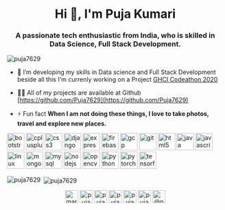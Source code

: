 <h1 align="center">Hi 👋, I'm Puja Kumari</h1>
<h3 align="center">A passionate tech enthusiastic from India, who is skilled in Data Science, Full Stack Development.</h3>

<p align="left"> <img src="https://komarev.com/ghpvc/?username=puja7629" alt="puja7629" /> </p>

- 🔭 I’m developing my skills in Data science and Full Stack Development beside all this I'm currenly working on a Project [GHCI Codeathon 2020](https://github.com/Puja7629/GHCI-20_CODEATHON)

- 👨‍💻 All of my projects are available at Github [https://github.com/Puja7629](https://github.com/Puja7629)

- ⚡ Fun fact **When I am not doing these things, I love to take photos, travel and explore new places.**

<p align="left"><img src="https://devicons.github.io/devicon/devicon.git/icons/bootstrap/bootstrap-plain.svg" alt="bootstrap" width="40" height="40"/> <img src="https://devicons.github.io/devicon/devicon.git/icons/cplusplus/cplusplus-original.svg" alt="cplusplus" width="40" height="40"/> <img src="https://devicons.github.io/devicon/devicon.git/icons/css3/css3-original-wordmark.svg" alt="css3" width="40" height="40"/> <img src="https://devicons.github.io/devicon/devicon.git/icons/django/django-original.svg" alt="django" width="40" height="40"/> <img src="https://devicons.github.io/devicon/devicon.git/icons/express/express-original-wordmark.svg" alt="express" width="40" height="40"/> <img src="https://www.vectorlogo.zone/logos/firebase/firebase-icon.svg" alt="firebase" width="40" height="40"/> <img src="https://www.vectorlogo.zone/logos/google_cloud/google_cloud-icon.svg" alt="gcp" width="40" height="40"/> <img src="https://www.vectorlogo.zone/logos/git-scm/git-scm-icon.svg" alt="git" width="40" height="40"/> <img src="https://devicons.github.io/devicon/devicon.git/icons/html5/html5-original-wordmark.svg" alt="html5" width="40" height="40"/> <img src="https://devicons.github.io/devicon/devicon.git/icons/java/java-original-wordmark.svg" alt="java" width="40" height="40"/> <img src="https://devicons.github.io/devicon/devicon.git/icons/javascript/javascript-original.svg" alt="javascript" width="40" height="40"/> <img src="https://devicons.github.io/devicon/devicon.git/icons/linux/linux-original.svg" alt="linux" width="40" height="40"/> <img src="https://devicons.github.io/devicon/devicon.git/icons/mongodb/mongodb-original-wordmark.svg" alt="mongodb" width="40" height="40"/> <img src="https://devicons.github.io/devicon/devicon.git/icons/mysql/mysql-original-wordmark.svg" alt="mysql" width="40" height="40"/> <img src="https://devicons.github.io/devicon/devicon.git/icons/nodejs/nodejs-original-wordmark.svg" alt="nodejs" width="40" height="40"/> <img src="https://www.vectorlogo.zone/logos/opencv/opencv-icon.svg" alt="opencv" width="40" height="40"/> <img src="https://devicons.github.io/devicon/devicon.git/icons/python/python-original.svg" alt="python" width="40" height="40"/> <img src="https://www.vectorlogo.zone/logos/pytorch/pytorch-icon.svg" alt="pytorch" width="40" height="40"/> <img src="https://www.vectorlogo.zone/logos/tensorflow/tensorflow-icon.svg" alt="tensorflow" width="40" height="40"/></p><p><img align="left" src="https://github-readme-stats.vercel.app/api/top-langs/?username=puja7629&layout=compact&hide=html" alt="puja7629" /></p>

<p>&nbsp;<img align="center" src="https://github-readme-stats.vercel.app/api?username=puja7629&show_icons=true" alt="puja7629" /></p>

<p align="center">
<a href="https://twitter.com/marvel_puja12" target="blank"><img align="center" src="https://cdn.jsdelivr.net/npm/simple-icons@3.0.1/icons/twitter.svg" alt="marvel_puja12" height="30" width="30" /></a>
<a href="https://linkedin.com/in/puja7629" target="blank"><img align="center" src="https://cdn.jsdelivr.net/npm/simple-icons@3.0.1/icons/linkedin.svg" alt="puja7629" height="30" width="30" /></a>
<a href="https://kaggle.com/pujasingh98" target="blank"><img align="center" src="https://cdn.jsdelivr.net/npm/simple-icons@3.0.1/icons/kaggle.svg" alt="pujasingh98" height="30" width="30" /></a>
<a href="https://fb.com/puja kumari" target="blank"><img align="center" src="https://cdn.jsdelivr.net/npm/simple-icons@3.0.1/icons/facebook.svg" alt="puja kumari" height="30" width="30" /></a>
<a href="https://instagram.com/pujasingh20_" target="blank"><img align="center" src="https://cdn.jsdelivr.net/npm/simple-icons@3.0.1/icons/instagram.svg" alt="pujasingh20_" height="30" width="30" /></a>
<a href="https://dribbble.com/puja kumari" target="blank"><img align="center" src="https://cdn.jsdelivr.net/npm/simple-icons@3.0.1/icons/dribbble.svg" alt="puja kumari" height="30" width="30" /></a>
<a href="https://medium.com/@puja.hit01" target="blank"><img align="center" src="https://cdn.jsdelivr.net/npm/simple-icons@3.0.1/icons/medium.svg" alt="@puja.hit01" height="30" width="30" /></a>
</p>
